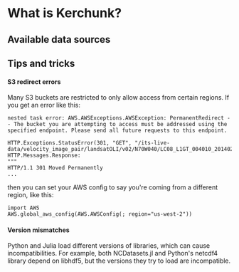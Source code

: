 # What is Kerchunk?

## Available data sources

## Tips and tricks


#### S3 redirect errors

Many S3 buckets are restricted to only allow access from certain regions.  If you get an error like this:
```
nested task error: AWS.AWSExceptions.AWSException: PermanentRedirect -- The bucket you are attempting to access must be addressed using the specified endpoint. Please send all future requests to this endpoint.

HTTP.Exceptions.StatusError(301, "GET", "/its-live-data/velocity_image_pair/landsatOLI/v02/N70W040/LC08_L1GT_004010_20140206_20200912_02_T2_X_LC08_L1GT_004010_20140529_20200911_02_T2_G0120V02_P008.nc", HTTP.Messages.Response:
"""
HTTP/1.1 301 Moved Permanently
...
```

then you can set your AWS config to say you're coming from a different region, like this:
```
import AWS
AWS.global_aws_config(AWS.AWSConfig(; region="us-west-2"))
```

#### Version mismatches

Python and Julia load different versions of libraries, which can cause incompatibilities.  For example, both NCDatasets.jl and Python's netcdf4 library depend on libhdf5, but the versions they try to load are incompatible.